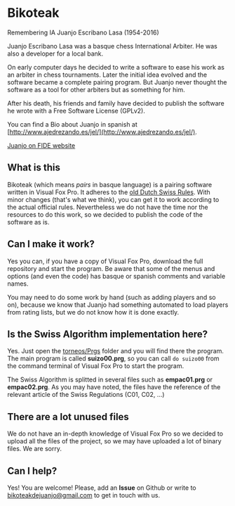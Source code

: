 # Bikoteak

Remembering IA Juanjo Escribano Lasa (1954-2016)

Juanjo Escribano Lasa was a basque chess International Arbiter. He was also a developer for a local bank.

On early computer days he decided to write a software to ease his work as an arbiter in chess tournaments. Later the initial idea evolved and the software became a complete pairing program. But Juanjo never thought the software as a tool for other arbiters but as something for him. 

After his death, his friends and family have decided to publish the software he wrote with a Free Software License (GPLv2).

You can find a Bio about Juanjo in spanish at [http://www.ajedrezando.es/jel/](http://www.ajedrezando.es/jel/).

[Juanjo on FIDE website](https://ratings.fide.com/card.phtml?event=22243976)

## What is this

Bikoteak (which means *pairs* in basque language) is a pairing software written in Visual Fox Pro. It adheres to the [old Dutch Swiss Rules](http://www.fide.com/fide/handbook.html?id=167&view=article). With minor changes (that's what we think), you can get it to work according to the actual official rules. Nevertheless we do not have the time nor the resources to do this work, so we decided to publish the code of the software as is.

## Can I make it work?

Yes you can, if you have a copy of Visual Fox Pro, download the full repository and start the program. Be aware that some of the menus and options (and even the code) has basque or spanish comments and variable names.

You may need to do some work by hand (such as adding players and so on), because we know that Juanjo had something automated to load players from rating lists, but we do not know how it is done exactly.

## Is the Swiss Algorithm implementation here?

Yes. Just open the [torneos/Prgs](torneos/Prgs) folder and you will find there the program. The main program is called **suizo00.prg**, so you can call ```do suizo00``` from the command terminal of Visual Fox Pro to start the program.

The Swiss Algorithm is splitted in several files such as **empac01.prg** or **empac02.prg**. As you may have noted, the files have the reference of the relevant article of the Swiss Regulations (C01, C02, ...)

## There are a lot unused files

We do not have an in-depth knowledge of Visual Fox Pro so we decided to upload all the files of the project, so we may have uploaded a lot of binary files. We are sorry.

## Can I help?

Yes! You are welcome! Please, add an **Issue** on Github or write to bikoteakdejuanjo@gmail.com to get in touch with us.
